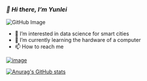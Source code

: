 
### *👋 Hi there, I’m Yunlei*
![GitHub Image](https://i.pinimg.com/originals/36/ea/33/36ea330ea35dc1e2fa1143b0f96a3d2d.jpg)
- 👀 I’m interested in data science for smart cities
- 🌱 I’m currently learning the hardware of a computer
- 📫 How to reach me

[![image](https://img.shields.io/badge/LinkedIn-0077B5?style=for-the-badge&logo=linkedin&logoColor=white)](https://www.linkedin.com/in/yunlei-wu-799558165)


[![Anurag's GitHub stats](https://github-readme-stats.vercel.app/apiYunlei-Wu=anuraghazra)](https://github.com/anuraghazra/github-readme-stats)

<!---
Yunlei-Wu/Yunlei-Wu is a ✨ special ✨ repository because its `README.md` (this file) appears on your GitHub profile.
You can click the Preview link to take a look at your changes.
--->
